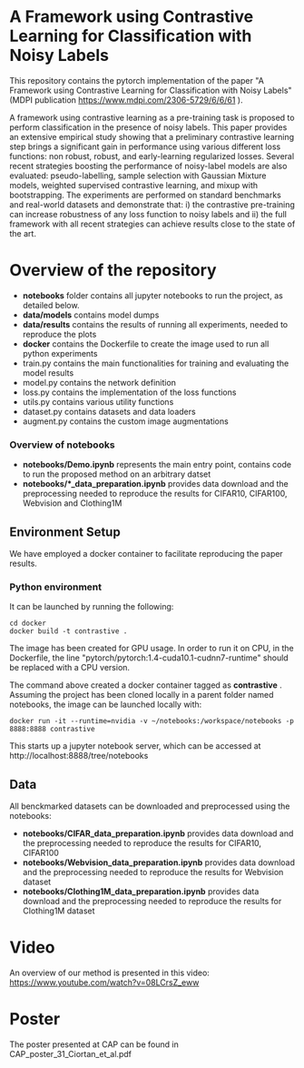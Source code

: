 # A Framework using Contrastive Learning for Classification with Noisy Labels

This repository contains the pytorch implementation of the paper "A Framework using Contrastive Learning for Classification with Noisy Labels" (MDPI publication https://www.mdpi.com/2306-5729/6/6/61 ).   


A framework using contrastive learning as a pre-training task is proposed to perform classification in the presence of noisy labels. This paper provides an extensive empirical study showing that a preliminary contrastive learning step brings a significant gain in performance using various different loss functions: non robust, robust, and early-learning regularized losses. Several recent strategies boosting the performance of noisy-label models are also evaluated: pseudo-labelling, sample selection with Gaussian Mixture models, weighted supervised contrastive learning, and mixup with bootstrapping. The experiments are performed on standard benchmarks and real-world datasets and demonstrate that: i) the contrastive pre-training can increase robustness of any loss function to noisy labels and ii) the full framework with all recent strategies can achieve results close to the state of the art. 

# Overview of the repository
- **notebooks** folder contains all jupyter notebooks to run the project, as detailed below.
- **data/models** contains model dumps
- **data/results** contains the results of running all experiments, needed to reproduce the plots
- **docker** contains the Dockerfile to create the image used to run all python experiments
- train.py contains the main functionalities for training and evaluating the model results
- model.py contains the network definition
- loss.py contains the implementation of the loss functions
- utils.py contains various utility functions
- dataset.py contains datasets and data loaders
- augment.py contains the custom image augmentations


### Overview of notebooks
- **notebooks/Demo.ipynb** represents the main entry point, contains code to run the proposed method on an arbitrary datset
- **notebooks/*_data_preparation.ipynb** provides data download and the preprocessing needed to reproduce the results for CIFAR10, CIFAR100, Webvision and Clothing1M


## Environment Setup
We have employed a docker container to facilitate reproducing the paper results.

### Python environment
It can be launched by running the following:

```
cd docker  
docker build -t contrastive .
```

The image has been created for GPU usage. In order to run it on CPU, in the Dockerfile, the line "pytorch/pytorch:1.4-cuda10.1-cudnn7-runtime" should be replaced with a CPU version.

The command above created a docker container tagged as **contrastive** . Assuming the project has been cloned locally in a parent folder named notebooks, the image can be launched locally with:

```
docker run -it --runtime=nvidia -v ~/notebooks:/workspace/notebooks -p 8888:8888 contrastive
```
This starts up a jupyter notebook server, which can be accessed at http://localhost:8888/tree/notebooks


## Data

All benckmarked datasets can be downloaded and preprocessed using the notebooks:
- **notebooks/CIFAR_data_preparation.ipynb** provides data download and the preprocessing needed to reproduce the results for CIFAR10, CIFAR100
- **notebooks/Webvision_data_preparation.ipynb** provides data download and the preprocessing needed to reproduce the results for Webvision dataset
- **notebooks/Clothing1M_data_preparation.ipynb** provides data download and the preprocessing needed to reproduce the results for Clothing1M dataset


# Video

An overview of our method is presented in this video: https://www.youtube.com/watch?v=08LCrsZ_eww

# Poster

The poster presented at CAP can be found in CAP_poster_31_Ciortan_et_al.pdf
